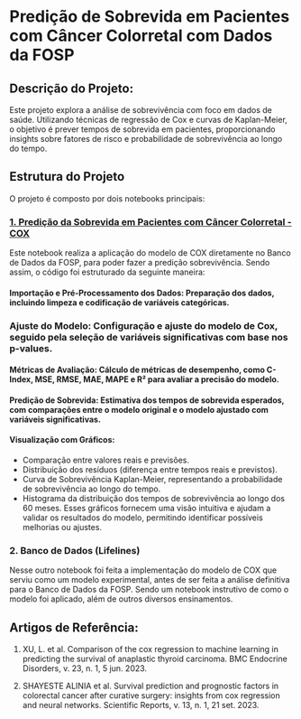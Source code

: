 # **Predição de Sobrevida em Pacientes com Câncer Colorretal com Dados da FOSP**

## Descrição do Projeto:
  
Este projeto explora a análise de sobrevivência com foco em dados de saúde. Utilizando técnicas de regressão de Cox e curvas de Kaplan-Meier, o objetivo é prever tempos de sobrevida em pacientes, proporcionando insights sobre fatores de risco e probabilidade de sobrevivência ao longo do tempo.

## Estrutura do Projeto
O projeto é composto por dois notebooks principais:

### [1. Predição da Sobrevida em Pacientes com Câncer Colorretal - COX](https://colab.research.google.com/github/JoaoVitorSesma/Predicao-da-Sobrevida-em-Pacientes-com-Cancer-Colorretal-IC/blob/main/Predi%C3%A7%C3%A3o_da_Sobrevida_em_Pacientes_com_C%C3%A2ncer_Colorretal_COX.ipynb)
Este notebook realiza a aplicação do modelo de COX diretamente no Banco de Dados da FOSP, para poder fazer a predição sobrevivência. Sendo assim, o código foi estruturado da seguinte maneira:

#### Importação e Pré-Processamento dos Dados: Preparação dos dados, incluindo limpeza e codificação de variáveis categóricas.

### Ajuste do Modelo: Configuração e ajuste do modelo de Cox, seguido pela seleção de variáveis significativas com base nos p-values.

#### Métricas de Avaliação: Cálculo de métricas de desempenho, como C-Index, MSE, RMSE, MAE, MAPE e R² para avaliar a precisão do modelo.

#### Predição de Sobrevida: Estimativa dos tempos de sobrevida esperados, com comparações entre o modelo original e o modelo ajustado com variáveis significativas.

#### Visualização com Gráficos:
- Comparação entre valores reais e previsões.
- Distribuição dos resíduos (diferença entre tempos reais e previstos).
- Curva de Sobrevivência Kaplan-Meier, representando a probabilidade de sobrevivência ao longo do tempo.
- Histograma da distribuição dos tempos de sobrevivência ao longo dos 60 meses.
Esses gráficos fornecem uma visão intuitiva e ajudam a validar os resultados do modelo, permitindo identificar possíveis melhorias ou ajustes.

### 2. Banco de Dados (Lifelines)
Nesse outro notebook foi feita a implementação do modelo de COX que serviu como um modelo experimental, antes de ser feita a análise definitiva para o Banco de Dados da FOSP. Sendo um notebook instrutivo de como o modelo foi aplicado, além de outros diversos ensinamentos.

## Artigos de Referência:
1. XU, L. et al. Comparison of the cox regression to machine learning in predicting the survival of anaplastic thyroid carcinoma. BMC Endocrine Disorders, v. 23, n. 1, 5 jun. 2023.

2. SHAYESTE ALINIA et al. Survival prediction and prognostic factors in colorectal cancer after curative surgery: insights from cox regression and neural networks. Scientific Reports, v. 13, n. 1, 21 set. 2023.

‌

‌


